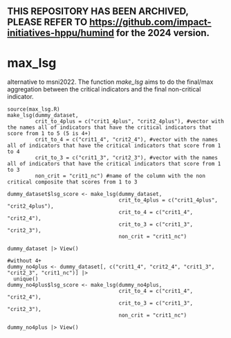 THIS REPOSITORY HAS BEEN ARCHIVED, PLEASE REFER TO https://github.com/impact-initiatives-hppu/humind for the 2024 version. 
-----------------------------
# max_lsg
alternative to msni2022. The function *make_lsg* aims to do the final/max aggregation between the critical indicators and the final non-critical indicator.

```
source(max_lsg.R)
make_lsg(dummy_dataset,
         crit_to_4plus = c("crit1_4plus", "crit2_4plus"), #vector with the names all of indicators that have the critical indicators that score from 1 to 5 (5 is 4+)
         crit_to_4 = c("crit1_4", "crit2_4"), #vector with the names all of indicators that have the critical indicators that score from 1 to 4
         crit_to_3 = c("crit1_3", "crit2_3"), #vector with the names all of indicators that have the critical indicators that score from 1 to 3
         non_crit = "crit1_nc") #name of the column with the non critical composite that scores from 1 to 3
         
dummy_dataset$lsg_score <- make_lsg(dummy_dataset,
                                    crit_to_4plus = c("crit1_4plus", "crit2_4plus"),
                                    crit_to_4 = c("crit1_4", "crit2_4"), 
                                    crit_to_3 = c("crit1_3", "crit2_3"), 
                                    non_crit = "crit1_nc") 

dummy_dataset |> View()

#without 4+
dummy_no4plus <- dummy_dataset[, c("crit1_4", "crit2_4", "crit1_3", "crit2_3", "crit1_nc")] |>
  unique()
dummy_no4plus$lsg_score <- make_lsg(dummy_no4plus,
                                    crit_to_4 = c("crit1_4", "crit2_4"), 
                                    crit_to_3 = c("crit1_3", "crit2_3"), 
                                    non_crit = "crit1_nc") 

dummy_no4plus |> View()
```
